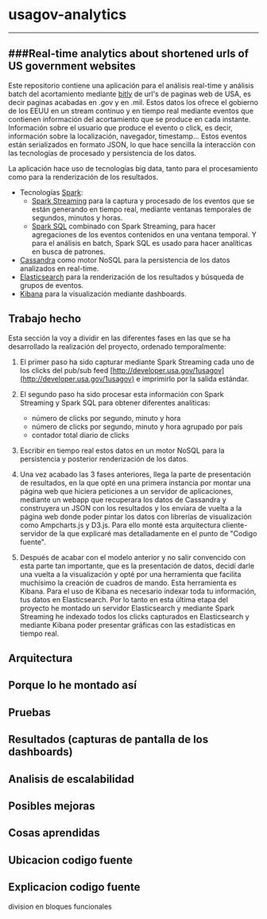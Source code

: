 # usagov-analytics
------------------
###**Real-time analytics about shortened urls of US government websites**
------------------

Este repositorio contiene una aplicación para el análisis real-time y análisis batch del acortamiento mediante [bitly](https://bitly.com/) de url's de paginas web de USA, es decir paginas acabadas en .gov y en .mil. Estos datos los ofrece el gobierno de los EEUU en un stream continuo y en tiempo real mediante eventos que contienen información del acortamiento que se produce en cada instante. Información sobre el usuario que produce el evento o click, es decir, información sobre la localización, navegador, timestamp... Estos eventos están serializados en formato JSON, lo que hace sencilla la interacción con las tecnologías de procesado y persistencia de los datos.

La aplicación hace uso de tecnologías big data, tanto para el procesamiento como para la renderización de los resultados.

* Tecnologías [Spark](https://spark.apache.org/):
	* [Spark Streaming](http://spark.apache.org/streaming/) para la captura y procesado de los eventos que se están generando en tiempo real, mediante ventanas temporales de segundos, minutos y horas.
	* [Spark SQL](https://spark.apache.org/sql/) combinado con Spark Streaming, para hacer agregaciones de los eventos contenidos en una ventana temporal. Y para el análisis en batch, Spark SQL es usado para hacer analíticas en busca de patrones.
* [Cassandra](http://cassandra.apache.org/) como motor NoSQL para la persistencia de los datos analizados en real-time.
* [Elasticsearch](https://www.elastic.co/products/elasticsearch) para la renderización de los resultados y búsqueda de grupos de eventos.
* [Kibana](https://www.elastic.co/products/kibana) para la visualización mediante dashboards.


## Trabajo hecho

Esta sección la voy a dividir en las diferentes fases en las que se ha desarrollado la realización del proyecto, ordenado temporalmente:

1. El primer paso ha sido capturar mediante Spark Streaming cada uno de los clicks del pub/sub feed [http://developer.usa.gov/1usagov](http://developer.usa.gov/1usagov) e imprimirlo por la salida estándar.

2. El segundo paso ha sido procesar esta información con Spark Streaming y Spark SQL para obtener diferentes analíticas:
	* número de clicks por segundo, minuto y hora
	* número de clicks por segundo, minuto y hora agrupado por país
	* contador total diario de clicks

3. Escribir en tiempo real estos datos en un motor NoSQL para la persistencia y posterior renderización de los datos.

4. Una vez acabado las 3 fases anteriores, llega la parte de presentación de resultados, en la que opté en una primera instancia por montar una página web que hiciera peticiones a un servidor de aplicaciones, mediante un webapp que recuperara los datos de Cassandra y construyera un JSON con los resultados y los enviara de vuelta a la página web donde poder pintar los datos con librerías de visualización como Ampcharts.js y D3.js. Para ello monté esta arquitectura cliente-servidor de la que explicaré mas detalladamente en el punto de "Codigo fuente".

5. Después de acabar con el modelo anterior y no salir convencido con esta parte tan importante, que es la presentación de datos, decidí darle una vuelta a la visualización y opté por una herramienta que facilita muchísimo la creación de cuadros de mando. Esta herramienta es Kibana. Para el uso de Kibana es necesario indexar toda tu información, tus datos en Elasticsearch. Por lo tanto en esta última etapa del proyecto he montado un servidor Elasticsearch y mediante Spark Streaming he indexado todos los clicks capturados en Elasticsearch y mediante Kibana poder presentar gráficas con las estadísticas en tiempo real.


## Arquitectura



## Porque lo he montado así



## Pruebas



## Resultados (capturas de pantalla de los dashboards)



## Analisis de escalabilidad



## Posibles mejoras



## Cosas aprendidas



## Ubicacion codigo fuente



## Explicacion codigo fuente

division en bloques funcionales


